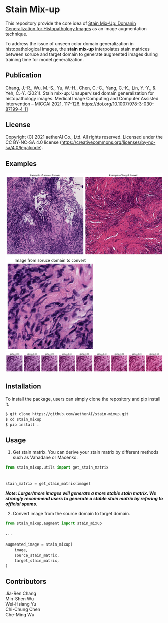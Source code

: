 # Stain Mix-up

This repository provide the core idea of [Stain Mix-Up: Domanin Generalization for Histopathology Images](https://link.springer.com/chapter/10.1007/978-3-030-87199-4_11) as an image augmentation technique.  

To address the issue of unseen color domain generalization in histopathological images, the **stain mix-up** interpolates stain matrices between soruce and target domain to generate augmented images during training time for model generalization.

## Publication
Chang, J.-R., Wu, M.-S., Yu, W.-H., Chen, C.-C., Yang, C.-K., Lin, Y.-Y., & Yeh, C.-Y. (2021). Stain mix-up: Unsupervised domain generalization for histopathology images. Medical Image Computing and Computer Assisted Intervention – MICCAI 2021, 117–126. https://doi.org/10.1007/978-3-030-87199-4_11

## License
Copyright (C) 2021 aetherAI Co., Ltd. All rights reserved. Licensed under the CC BY-NC-SA 4.0 license (https://creativecommons.org/licenses/by-nc-sa/4.0/legalcode).

## Examples
![Examples of the source domain and the target domain](./imgs/examples.png)
![Example of source image to convert](./imgs/image_to_convert.png)
![Augmented results](./imgs/augmented_example1.png)

## Installation
To install the package, users can simply clone the repository and pip install it.
```bash
$ git clone https://github.com/aetherAI/stain-mixup.git
$ cd stain_mixup
$ pip install .
```

## Usage
1. Get stain matrix.
You can derive your stain matrix by different methods such as Vahadane or Macenko.
```python
from stain_mixup.utils import get_stain_matrix


stain_matrix = get_stain_matrix(image)
```
***Note: Larger/more images will generate a more stable stain matrix. We strongly recommend users to generate a stable stain matrix by refering to official [spams](http://thoth.inrialpes.fr/people/mairal/spams/).***

2. Convert image from the source domain to target domain.
```python
from stain_mixup.augment import stain_mixup

...

augmented_image = stain_mixup(
    image,
    source_stain_matrix,
    target_stain_matrix,
)
```

## Contributors
Jia-Ren Chang  
Min-Shen Wu  
Wei-Hsiang Yu  
Chi-Chung Chen  
Che-Ming Wu
